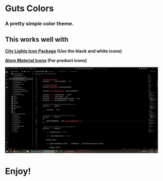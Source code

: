 # Guts Colors

### A pretty simple color theme.

## This works well with

<strong><a href="https://marketplace.visualstudio.com/items?itemName=Yummygum.city-lights-icon-vsc">City Lights Icon Package</a> (Use the black and white icons)</strong>

<strong><a href="https://marketplace.visualstudio.com/items?itemName=AtomMaterial.a-file-icon-vscode">Atom Material Icons</a> (For product icons)</strong>

<img src="./images/Demo.png" />

####

# Enjoy!
